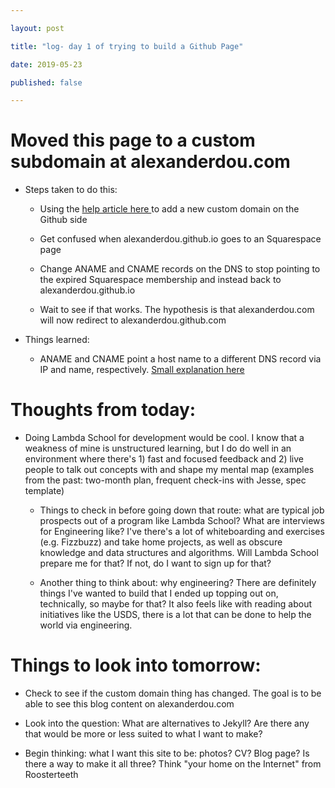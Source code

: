 ```yaml
---

layout: post

title: "log- day 1 of trying to build a Github Page"

date: 2019-05-23

published: false

---
```




# Moved this page to a custom subdomain at alexanderdou.com

* Steps taken to do this:

  * Using the [help article here ](https://help.github.com/en/articles/quick-start-setting-up-a-custom-domain) to add a new custom domain on the Github side

  * Get confused when alexanderdou.github.io goes to an Squarespace page

  * Change ANAME and CNAME records on the DNS to stop pointing to the expired Squarespace membership and instead back to alexanderdou.github.io

  * Wait to see if that works. The hypothesis is that alexanderdou.com will now redirect to alexanderdou.github.com

* Things learned:

  * ANAME and CNAME point a host name to a different DNS record via IP and name, respectively. [Small explanation here](https://support.dnsimple.com/articles/differences-a-cname-records/)

  

# Thoughts from today:

* Doing Lambda School for development would be cool. I know that a weakness of mine is unstructured learning, but I do do well in an environment where there's 1) fast and focused feedback and 2) live people to talk out concepts with and shape my mental map (examples from the past: two-month plan, frequent check-ins with Jesse, spec template)

  * Things to check in before going down that route: what are typical job prospects out of a program like Lambda School? What are interviews for Engineering like? I've there's a lot of whiteboarding and exercises (e.g. Fizzbuzz) and take home projects, as well as obscure knowledge and data structures and algorithms. Will Lambda School prepare me for that? If not, do I want to sign up for that?

  * Another thing to think about: why engineering? There are definitely things I've wanted to build that I ended up topping out on, technically, so maybe for that? It also feels like with reading about initiatives like the USDS, there is a lot that can be done to help the world via engineering. 

  

# Things to look into tomorrow:

* Check to see if the custom domain thing has changed. The goal is to be able to see this blog content on alexanderdou.com

* Look into the question: What are alternatives to Jekyll? Are there any that would be more or less suited to what I want to make?

* Begin thinking: what I want this site to be: photos? CV? Blog page? Is there a way to make it all three? Think "your home on the Internet" from Roosterteeth

